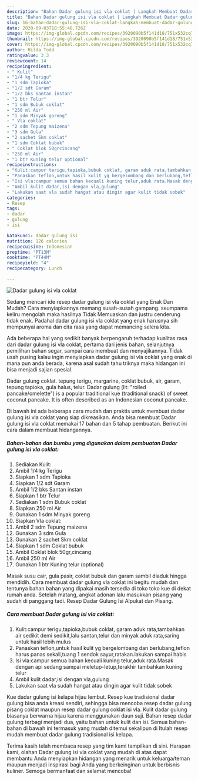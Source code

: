 ```yaml
---
description: "Bahan Dadar gulung isi vla coklat | Langkah Membuat Dadar gulung isi vla coklat Yang Lezat Sekali"
title: "Bahan Dadar gulung isi vla coklat | Langkah Membuat Dadar gulung isi vla coklat Yang Lezat Sekali"
slug: 16-bahan-dadar-gulung-isi-vla-coklat-langkah-membuat-dadar-gulung-isi-vla-coklat-yang-lezat-sekali
date: 2020-09-03T18:55:48.726Z
image: https://img-global.cpcdn.com/recipes/3920090b5f141d18/751x532cq70/dadar-gulung-isi-vla-coklat-foto-resep-utama.jpg
thumbnail: https://img-global.cpcdn.com/recipes/3920090b5f141d18/751x532cq70/dadar-gulung-isi-vla-coklat-foto-resep-utama.jpg
cover: https://img-global.cpcdn.com/recipes/3920090b5f141d18/751x532cq70/dadar-gulung-isi-vla-coklat-foto-resep-utama.jpg
author: Hilda Todd
ratingvalue: 3.3
reviewcount: 14
recipeingredient:
- " Kulit"
- "1/4 kg Terigu"
- "1 sdm Tapioka"
- "1/2 sdt Garam"
- "1/2 bks Santan instan"
- "1 btr Telur"
- "1 sdm Bubuk coklat"
- "250 ml Air"
- "1 sdm Minyak goreng"
- " Vla coklat"
- "2 sdm Tepung maizena"
- "3 sdm Gula"
- "2 sachet Skm coklat"
- "1 sdm Coklat bubuk"
- " Coklat blok 50grcincang"
- "250 ml Air"
- "1 btr Kuning telur optional"
recipeinstructions:
- "Kulit:campur terigu,tapioka,bubuk coklat, garam aduk rata,tambahkan air sedikit demi sedikit,lalu santan,telur dan minyak aduk rata,saring untuk hasil lebih mulus"
- "Panaskan teflon,untuk hasil kulit yg bergelombang dan berlubang,teflon harus panas sekali,tuang 1 sendok sayur,ratakan.lakukan sampai habis"
- "Isi vla:campur semua bahan kecuali kuning telur,aduk rata.Masak dengan api sedang sampai meletup-letup,terakhir tambahkan kuning telur"
- "Ambil kulit dadar,isi dengan vla,gulung"
- "Lakukan saat vla sudah hangat atau dingin agar kulit tidak sobek"
categories:
- Resep
tags:
- dadar
- gulung
- isi

katakunci: dadar gulung isi 
nutrition: 126 calories
recipecuisine: Indonesian
preptime: "PT13M"
cooktime: "PT44M"
recipeyield: "4"
recipecategory: Lunch

---
```



![Dadar gulung isi vla coklat](https://img-global.cpcdn.com/recipes/3920090b5f141d18/751x532cq70/dadar-gulung-isi-vla-coklat-foto-resep-utama.jpg)

Sedang mencari ide resep dadar gulung isi vla coklat yang Enak Dan Mudah? Cara menyiapkannya memang susah-susah gampang. seumpama keliru mengolah maka hasilnya Tidak Memuaskan dan justru cenderung tidak enak. Padahal dadar gulung isi vla coklat yang enak harusnya sih mempunyai aroma dan cita rasa yang dapat memancing selera kita.

Ada beberapa hal yang sedikit banyak berpengaruh terhadap kualitas rasa dari dadar gulung isi vla coklat, pertama dari jenis bahan, selanjutnya pemilihan bahan segar, sampai cara membuat dan menyajikannya. Tidak usah pusing kalau ingin menyiapkan dadar gulung isi vla coklat yang enak di mana pun anda berada, karena asal sudah tahu triknya maka hidangan ini bisa menjadi sajian spesial.

Dadar gulung coklat. tepung terigu, margarine, coklat bubuk, air, garam, tepung tapioka, gula halus, telur. Dadar gulung (lit: &#34;rolled pancake/omelette&#34;) is a popular traditional kue (traditional snack) of sweet coconut pancake. It is often described as an Indonesian coconut pancake.


Di bawah ini ada beberapa cara mudah dan praktis untuk membuat dadar gulung isi vla coklat yang siap dikreasikan. Anda bisa membuat Dadar gulung isi vla coklat memakai 17 bahan dan 5 tahap pembuatan. Berikut ini cara dalam membuat hidangannya.

<!--inarticleads1-->

##### Bahan-bahan dan bumbu yang digunakan dalam pembuatan Dadar gulung isi vla coklat:

1. Sediakan  Kulit:
1. Ambil 1/4 kg Terigu
1. Siapkan 1 sdm Tapioka
1. Siapkan 1/2 sdt Garam
1. Ambil 1/2 bks Santan instan
1. Siapkan 1 btr Telur
1. Sediakan 1 sdm Bubuk coklat
1. Siapkan 250 ml Air
1. Gunakan 1 sdm Minyak goreng
1. Siapkan  Vla coklat:
1. Ambil 2 sdm Tepung maizena
1. Gunakan 3 sdm Gula
1. Gunakan 2 sachet Skm coklat
1. Siapkan 1 sdm Coklat bubuk
1. Ambil  Coklat blok 50gr,cincang
1. Ambil 250 ml Air
1. Gunakan 1 btr Kuning telur (optional)


Masak susu cair, gula pasir, coklat bubuk dan garam sambil diaduk hingga mendidih. Cara membuat dadar gulung vla coklat ini begitu mudah dan tentunya bahan bahan yang dipakai masih tersedia di toko toko kue di dekat rumah anda. Setelah matang, angkat adonan lalu masukkan pisang yang sudah di panggang tadi. Resep Dadar Gulung Isi Alpukat dan Pisang. 

<!--inarticleads2-->

##### Cara membuat Dadar gulung isi vla coklat:

1. Kulit:campur terigu,tapioka,bubuk coklat, garam aduk rata,tambahkan air sedikit demi sedikit,lalu santan,telur dan minyak aduk rata,saring untuk hasil lebih mulus
1. Panaskan teflon,untuk hasil kulit yg bergelombang dan berlubang,teflon harus panas sekali,tuang 1 sendok sayur,ratakan.lakukan sampai habis
1. Isi vla:campur semua bahan kecuali kuning telur,aduk rata.Masak dengan api sedang sampai meletup-letup,terakhir tambahkan kuning telur
1. Ambil kulit dadar,isi dengan vla,gulung
1. Lakukan saat vla sudah hangat atau dingin agar kulit tidak sobek


Kue dadar gulung isi kelapa hijau lembut. Resep kue tradisional dadar gulung bisa anda kreasi sendiri, sehingga bisa mencoba resep dadar gulung pisang coklat maupun resep dadar gulung coklat isi vla. Kulit dadar gulung biasanya berwarna hijau karena menggunakan daun suji. Bahan resep dadar gulung terbagi menjadi dua, yaitu bahan untuk kulit dan isi. Semua bahan-bahan di bawah ini termasuk yang mudah ditemui sekalipun di Itulah resep mudah membuat dadar gulung tradisional isi kelapa. 

Terima kasih telah membaca resep yang tim kami tampilkan di sini. Harapan kami, olahan Dadar gulung isi vla coklat yang mudah di atas dapat membantu Anda menyiapkan hidangan yang menarik untuk keluarga/teman maupun menjadi inspirasi bagi Anda yang berkeinginan untuk berbisnis kuliner. Semoga bermanfaat dan selamat mencoba!
